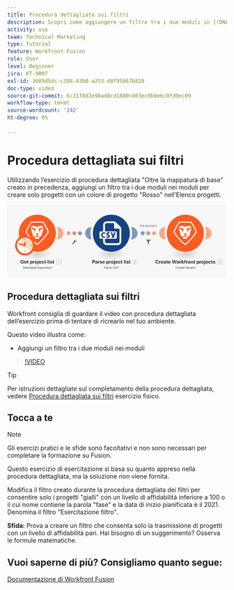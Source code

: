 ```yaml
---
title: Procedura dettagliata sui filtri
description: Scopri come aggiungere un filtro tra i due moduli in [!DNL Adobe Workfront Fusion].
activity: use
team: Technical Marketing
type: Tutorial
feature: Workfront Fusion
role: User
level: Beginner
jira: KT-9007
exl-id: 3609d5dc-c398-43b0-a253-d8f95b67b818
doc-type: video
source-git-commit: 6c31f8d2e98ad8cd1880cd03ec0b0e6c0fd9ec09
workflow-type: tm+mt
source-wordcount: '242'
ht-degree: 0%

---
```


# Procedura dettagliata sui filtri

Utilizzando l’esercizio di procedura dettagliata &quot;Oltre la mappatura di base&quot; creato in precedenza, aggiungi un filtro tra i due moduli nei moduli per creare solo progetti con un colore di progetto &quot;Rosso&quot; nell’Elenco progetti.

![Immagine dello scenario Fusion](assets/understand-the-basics-2.png)

## Procedura dettagliata sui filtri

Workfront consiglia di guardare il video con procedura dettagliata dell’esercizio prima di tentare di ricrearlo nel tuo ambiente.

Questo video illustra come:

* Aggiungi un filtro tra i due moduli nei moduli

>[!VIDEO](https://video.tv.adobe.com/v/335266/?quality=12&learn=on)

>[!TIP]
>
>Per istruzioni dettagliate sul completamento della procedura dettagliata, vedere [Procedura dettagliata sui filtri](https://experienceleague.adobe.com/docs/workfront-learn/tutorials-workfront/fusion/exercises/filters.html?lang=en) esercizio fisico.

## Tocca a te

>[!NOTE]
>
>Gli esercizi pratici e le sfide sono facoltativi e non sono necessari per completare la formazione su Fusion.

Questo esercizio di esercitazione si basa su quanto appreso nella procedura dettagliata, ma la soluzione non viene fornita.

Modifica il filtro creato durante la procedura dettagliata dei filtri per consentire solo i progetti &quot;gialli&quot; con un livello di affidabilità inferiore a 100 o il cui nome contiene la parola &quot;fase&quot; e la data di inizio pianificata è il 2021. Denomina il filtro &quot;Esercitazione filtro&quot;.

**Sfida:** Prova a creare un filtro che consenta solo la trasmissione di progetti con un livello di affidabilità pari. Hai bisogno di un suggerimento? Osserva le formule matematiche.

## Vuoi saperne di più? Consigliamo quanto segue:

[Documentazione di Workfront Fusion](https://experienceleague.adobe.com/docs/workfront/using/adobe-workfront-fusion/workfront-fusion-2.html?lang=en)
